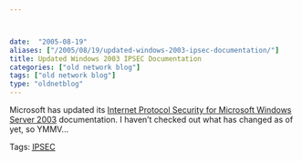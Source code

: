 ```yaml
---



date:  "2005-08-19"
aliases: ["/2005/08/19/updated-windows-2003-ipsec-documentation/"]
title: Updated Windows 2003 IPSEC Documentation
categories: ["old network blog"]
tags: ["old network blog"]
type: "oldnetblog"
---
```

Microsoft has updated its <a href="http://www.microsoft.com/downloads/details.aspx?FamilyID=e6590330-d903-4bdd-9655-81b86df655e4&#38;DisplayLang=en">Internet Protocol Security for Microsoft Windows Server 2003</a> documentation.  I haven&#8217;t checked out what has changed as of yet, so YMMV&#8230;


Tags: <a href="http://technorati.com/tag/IPSEC" title="See the Technorati tag page for 'IPSEC'." rel="tag"><acronym title="IP Security">IPSEC</acronym></a>


